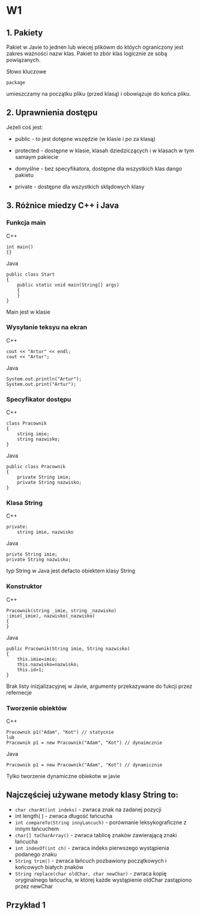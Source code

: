 # W1
## 1. Pakiety

Pakiet w Javie to jednen lub wiecej plikówm do któych ograniczony jest zakres ważności nazw klas. Pakiet to zbór klas logicznie ze sobą powiązanych.

Słowo kluczowe 

```
package
``` 

umieszczamy na początku pliku (przed klasą) i obowiązuje do końca pliku. 

## 2. Uprawnienia dostępu

Jeżeli coś jest:
* public - to jest dotępne wszędzie (w klasie i po za klasą)

* protected - dostępne w klasie, klasah dziedziczących i w klasach w tym samaym pakiecie

* domyślne - bez specyfikatora, dostępne dla wszystkich klas dango pakietu

* private - dostępne dla wszystkich skłądowych klasy 

## 3. Różnice miedzy C++ i Java

### **Funkcja main**

C++
```
int main()
{}
```
Java
```
public class Start 
{
    public static void main(String[] args) 
    {
    }
}
```

Main jest w klasie 

### **Wysyłanie teksyu na ekran**

C++
```
cout << "Artur" << endl;
cout << "Artur";
```
Java
```
System.out.println("Artur");
System.out.print("Artur");
```

### **Specyfikator dostępu**

C++
```
class Pracownik
{
    string imie;
    string nazwisko;
}
```
Java
```
public class Pracownik
{
    private String imie;
    private String nazwisko;
}
```

### **Klasa String**

C++
```
private:
    string imie, nazwisko

```
Java
```
privte String imie;
private String nazwisko;
```
typ String w Java jest defacto obiektem klasy String


### Konstruktor

C++
```
Pracownik(string _imie, string _nazwisko)
:imie(_imie), nazwisko(_nazwisko)
{
}
```
Java
```
public Pracownik(String imie, String nazwisko)
{
    this.imie=imie;
    this.nazwisko=nazwisko;
    this.id=1;
}
```
Brak listy inizjalizacyjnej w Javie, argumenty przekazywane do fukcji przez refernecje

### Tworzenie obiektów

C++
```
Pracownik p1("Adam", "Kot") // statycnie
lub
Pracownik p1 = new Pracownik("Adam", "Kot") // dynaimcznie
```
Java
```
Pracownik p1 = new Pracownik("Adam", "Kot") // dynamicznie
```
Tylko tworzenie dynamiczne obiekotw w javie

## Najczęściej używane metody klasy String to:

* ```char charAt(int indeks)``` - zwraca znak na zadanej pozycji
* int length( ) - zwraca długość łańcucha
* ```int compareTo(String innyLancuch)``` - porównanie leksykograficzne
z innym łańcuchem
* ```char[] toCharArray()``` - zwraca tablicę znaków zawierającą znaki
łańcucha
* ```int indexOf(int ch)``` - zwraca indeks pierwszego wystąpienia
podanego znaku
* ```String trim()``` - zwraca łańcuch pozbawiony początkowych i
końcowych białych znaków
* ```String replace(char oldChar, char newChar)``` - zwraca kopię
oryginalnego łańcucha, w której każde
wystąpienie oldChar zastąpiono przez newChar


## Przykład 1

```

```
